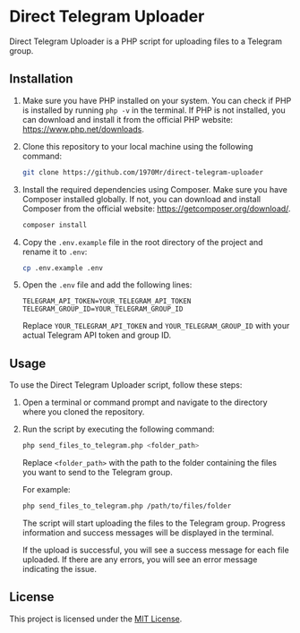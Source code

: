 # Direct Telegram Uploader

Direct Telegram Uploader is a PHP script for uploading files to a Telegram group.

## Installation

1. Make sure you have PHP installed on your system. You can check if PHP is installed by running `php -v` in the terminal. If PHP is not installed, you can download and install it from the official PHP website: https://www.php.net/downloads.

2. Clone this repository to your local machine using the following command:

   ```bash
   git clone https://github.com/1970Mr/direct-telegram-uploader
   ```

3. Install the required dependencies using Composer. Make sure you have Composer installed globally. If not, you can download and install Composer from the official website: https://getcomposer.org/download/.

   ```bash
   composer install
   ```

4. Copy the `.env.example` file in the root directory of the project and rename it to `.env`:
   ```bash
   cp .env.example .env
   ```

5. Open the `.env` file and add the following lines:

   ```plaintext
   TELEGRAM_API_TOKEN=YOUR_TELEGRAM_API_TOKEN
   TELEGRAM_GROUP_ID=YOUR_TELEGRAM_GROUP_ID
   ```

   Replace `YOUR_TELEGRAM_API_TOKEN` and `YOUR_TELEGRAM_GROUP_ID` with your actual Telegram API token and group ID.

## Usage

To use the Direct Telegram Uploader script, follow these steps:

1. Open a terminal or command prompt and navigate to the directory where you cloned the repository.

2. Run the script by executing the following command:

   ```bash
   php send_files_to_telegram.php <folder_path>
   ```

   Replace `<folder_path>` with the path to the folder containing the files you want to send to the Telegram group.

   For example:

   ```bash
   php send_files_to_telegram.php /path/to/files/folder
   ```

   The script will start uploading the files to the Telegram group. Progress information and success messages will be displayed in the terminal.

   If the upload is successful, you will see a success message for each file uploaded. If there are any errors, you will see an error message indicating the issue.

## License

This project is licensed under the [MIT License](LICENSE).
